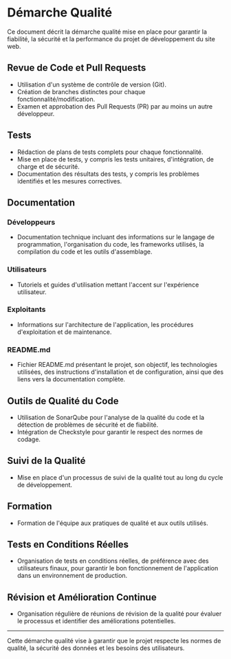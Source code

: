 # Démarche Qualité 

Ce document décrit la démarche qualité mise en place pour garantir la fiabilité, la sécurité et la performance du projet de développement du site web.

## Revue de Code et Pull Requests

- Utilisation d'un système de contrôle de version (Git).
- Création de branches distinctes pour chaque fonctionnalité/modification.
- Examen et approbation des Pull Requests (PR) par au moins un autre développeur.

## Tests

- Rédaction de plans de tests complets pour chaque fonctionnalité.
- Mise en place de tests, y compris les tests unitaires, d'intégration, de charge et de sécurité.
- Documentation des résultats des tests, y compris les problèmes identifiés et les mesures correctives.

## Documentation

### Développeurs

- Documentation technique incluant des informations sur le langage de programmation, l'organisation du code, les frameworks utilisés, la compilation du code et les outils d'assemblage.

### Utilisateurs

- Tutoriels et guides d'utilisation mettant l'accent sur l'expérience utilisateur.

### Exploitants

- Informations sur l'architecture de l'application, les procédures d'exploitation et de maintenance.

### README.md

- Fichier README.md présentant le projet, son objectif, les technologies utilisées, des instructions d'installation et de configuration, ainsi que des liens vers la documentation complète.

## Outils de Qualité du Code

- Utilisation de SonarQube pour l'analyse de la qualité du code et la détection de problèmes de sécurité et de fiabilité.
- Intégration de Checkstyle pour garantir le respect des normes de codage.

## Suivi de la Qualité

- Mise en place d'un processus de suivi de la qualité tout au long du cycle de développement.

## Formation

- Formation de l'équipe aux pratiques de qualité et aux outils utilisés.

## Tests en Conditions Réelles

- Organisation de tests en conditions réelles, de préférence avec des utilisateurs finaux, pour garantir le bon fonctionnement de l'application dans un environnement de production.

## Révision et Amélioration Continue

- Organisation régulière de réunions de révision de la qualité pour évaluer le processus et identifier des améliorations potentielles.

---

Cette démarche qualité vise à garantir que le projet respecte les normes de qualité, la sécurité des données et les besoins des utilisateurs.
